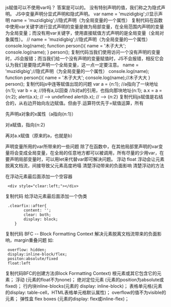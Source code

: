 js赋值可以不使用var吗？
答案是可以的。
没有特别声明的值，我们称之为隐式声明。
JS中变量声明分显式声明和隐式声明。
     var name = 'muzidigbig';//显示声明 
     name = 'muzidigbig';//隐式声明（为全局变量的一个属性）
复制代码在函数中使用var关键字进行显式声明的变量是做为局部变量，在全局范围内声明的变量为全局变量；而没有用var关键字，使用直接赋值方式声明的是全局变量（全局对象属性）。
     // name = 'muzidigbig';//隐式声明（为全局变量的一个属性）
     console.log(name);
     function person(){
     name = '木子大大';
     console.log(name);
     }
     person();
复制代码当我们使用访问一个没有声明的变量时，JS会报错；而当我们给一个没有声明的变量赋值时，JS不会报错，相反它会认为我们是要隐式声明一个全局变量，这一点一定要注意。
     name = 'muzidigbig';//隐式声明（为全局变量的一个属性）
     console.log(name);
     function person(){
     name = '木子大大';
      console.log(name);//木子大大
     }
     person();
复制代码js中连等赋值出现的问题
       var a = {n:1};     //a指向了一块地址{n:1};
     var b = a;  //持有a,以回查  //b对a的引用，也指向那块地址{n:1};
     a.x = a = {n:2}; 
     alert(a.x); // --> undefined 
     alert(b.x); // --> {n:2}
复制代码js赋值是右结合的，从右边开始向左边赋值。但由于.运算符优先于=赋值运算，所有


先声明a对象的x属性（a指向{n:1}）


对a赋值，指向{n:2}


再对a.x赋值（原来的a，也就是b）


声明变量所用的var所带来的一些问题
除了在函数中，在其他局部里声明的var变量将会变成全局变量，在全局的任意地方都可以被调用，所有尽量的少用var，在要声明局部变量时，可以用let来代替var即可解决问题。
浮动 float
浮动会让元素脱离文档流，间接导致父元素高度坍塌
清楚浮动带来的负面影响
清楚浮动的方法

在浮动元素最后面添加一个空容器

     <div style="clear:left;"></div>
复制代码
给浮动元素最后面添加一个伪类

     .clearfix::after{
            content: '';
            clear: both;
            display: block;
        }
复制代码
BFC -- Block Formatting Context
解决元素脱离文档流带来的负面影响，margin重叠问题
如:

     overflow: hidden;
     display:inline-block/flex;
     positon:absolute/fixed
     float:left
复制代码BFC的创建方法(Block Formatting Context)
根元素或其它包含它的元素；
浮动 (元素的float不为none)；
绝对定位元素 (元素的position为absolute或fixed)；
行内块inline-blocks(元素的 display: inline-block)；
表格单元格(元素的display: table-cell，HTML表格单元格默认属性)；
overflow的值不为visible的元素；
弹性盒 flex boxes (元素的display: flex或inline-flex)；
